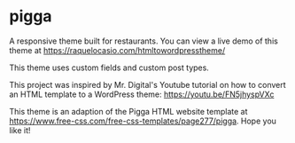 # pigga
A responsive theme built for restaurants. You can view a live demo of this theme at https://raquelocasio.com/htmltowordpresstheme/

This theme uses custom fields and custom post types.

This project was inspired by Mr. Digital's Youtube tutorial on how to convert an HTML template to a WordPress theme: https://youtu.be/FN5jhyspVXc

This theme is an adaption of the Pigga HTML website template at https://www.free-css.com/free-css-templates/page277/pigga. Hope you like it!
